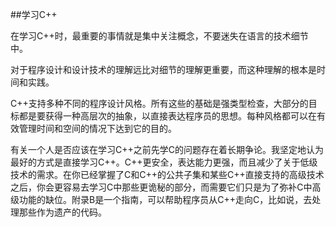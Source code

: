 ##学习C++

在学习C++时，最重要的事情就是集中关注概念，不要迷失在语言的技术细节中。

对于程序设计和设计技术的理解远比对细节的理解更重要，而这种理解的根本是时间和实践。

C++支持多种不同的程序设计风格。所有这些的基础是强类型检查，大部分的目标都是要获得一种高层次的抽象，以直接表达程序员的思想。每种风格都可以在有效管理时间和空间的情况下达到它的目的。

有关一个人是否应该在学习C++之前先学C的问题存在着长期争论。我坚定地认为最好的方式是直接学习C++。C++更安全，表达能力更强，而且减少了关于低级技术的需求。在你已经掌握了C和C++的公共子集和某些C++直接支持的高级技术之后，你会更容易去学习C中那些更诡秘的部分，而需要它们只是为了弥补C中高级功能的缺位。附录B是一个指南，可以帮助程序员从C++走向C，比如说，去处理那些作为遗产的代码。